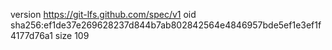 version https://git-lfs.github.com/spec/v1
oid sha256:ef1de37e269628237d844b7ab802842564e4846957bde5ef1e3ef1f4177d76a1
size 109

